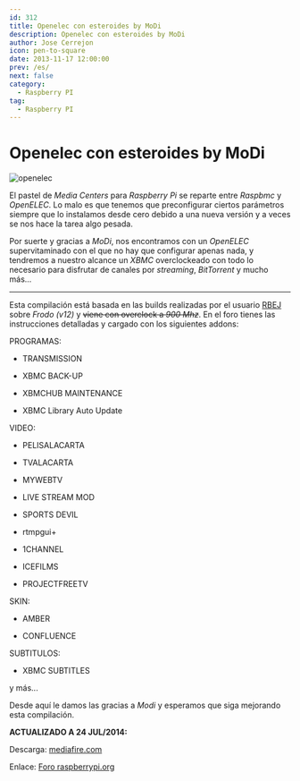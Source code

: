 ```yaml
---
id: 312
title: Openelec con esteroides by MoDi
description: Openelec con esteroides by MoDi
author: Jose Cerrejon
icon: pen-to-square
date: 2013-11-17 12:00:00
prev: /es/
next: false
category:
  - Raspberry PI
tag:
  - Raspberry PI
---
```


# Openelec con esteroides by MoDi

![openelec](/images/openelec3.jpg)

El pastel de *Media Centers* para *Raspberry Pi* se reparte entre *Raspbmc* y *OpenELEC*. Lo malo es que tenemos que preconfigurar ciertos parámetros siempre que lo instalamos desde cero debido a una nueva versión y a veces se nos hace la tarea algo pesada.

Por suerte y gracias a *MoDi*, nos encontramos con un *OpenELEC* supervitaminado con el que no hay que configurar apenas nada, y tendremos a nuestro alcance un *XBMC* overclockeado con todo lo necesario para disfrutar de canales por *streaming*, *BitTorrent* y mucho más...

- - -
Esta compilación está basada en las builds realizadas por el usuario [RBEJ](http://netlir.dk/rbej/builds/index.php) sobre *Frodo (v12)* y ~~viene con overclock a *900 Mhz*~~. En el foro tienes las instrucciones detalladas y cargado con los siguientes addons:

PROGRAMAS:

* TRANSMISSION

* XBMC BACK-UP

* XBMCHUB MAINTENANCE

* XBMC Library Auto Update

VIDEO:

* PELISALACARTA

* TVALACARTA

* MYWEBTV

* LIVE STREAM MOD

* SPORTS DEVIL

* rtmpgui+

* 1CHANNEL

* ICEFILMS

* PROJECTFREETV

SKIN:

* AMBER

* CONFLUENCE

SUBTITULOS:

* XBMC SUBTITLES

y más...

Desde aquí le damos las gracias  a *Modi* y esperamos que siga mejorando esta compilación.

**ACTUALIZADO A 24 JUL/2014:**

Descarga: [mediafire.com](http://www.mediafire.com/download/zloy1vxwd81t4t4/OpenElec_MoDi_v12.1.rar)

Enlace: [Foro raspberrypi.org](http://www.raspberrypi.org/phpBB3/viewtopic.php?p=490147#p490147)